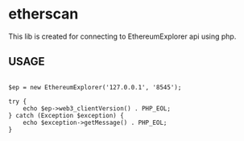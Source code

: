 # etherscan

<p>This lib is created for connecting to EthereumExplorer api using php.</p>

<h2>USAGE</h2>

```

$ep = new EthereumExplorer('127.0.0.1', '8545');

try {
    echo $ep->web3_clientVersion() . PHP_EOL;
} catch (Exception $exception) {
    echo $exception->getMessage() . PHP_EOL;
}

```
